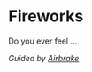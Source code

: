 # Fireworks
Do you ever feel ...

*Guided by [Airbrake](https://airbrake.io/blog/javascript/fourth-of-july-javascript-fireworks)*
